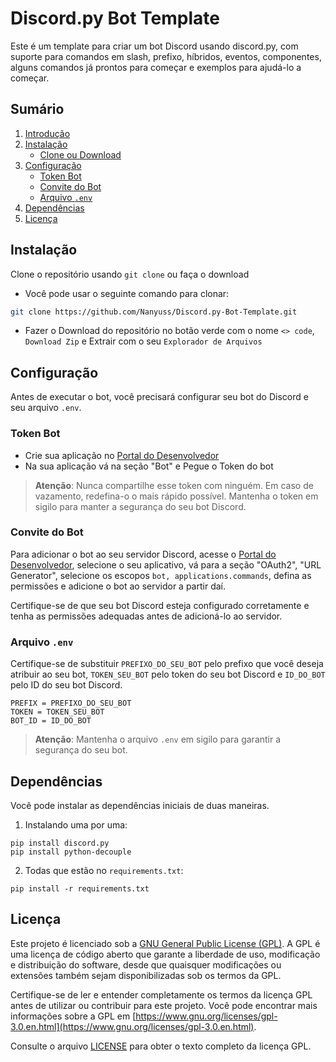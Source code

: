 # Discord.py Bot Template

Este é um template para criar um bot Discord usando discord.py, com suporte para comandos em slash, prefixo, híbridos, eventos, componentes, alguns comandos já prontos para começar e exemplos para ajudá-lo a começar.

## Sumário

1. [Introdução](#discordpy-bot-template)
2. [Instalação](#instalação)
   - [Clone ou Download](#clone-ou-download)
3. [Configuração](#configuração)
   - [Token Bot](#token-bot)
   - [Convite do Bot](#convite-do-bot)
   - [Arquivo `.env`](#arquivo-env)
4. [Dependências](#dependências)
5. [Licença](#licença)

## Instalação

Clone o repositório usando `git clone` ou faça o download

- Você pode usar o seguinte comando para clonar:
```bash
git clone https://github.com/Nanyuss/Discord.py-Bot-Template.git
```
- Fazer o Download do repositório no botão verde com o nome `<> code`, `Download Zip` e Extrair com o seu `Explorador de Arquivos`

## Configuração

Antes de executar o bot, você precisará configurar seu bot do Discord e seu arquivo `.env`.

### Token Bot

  - Crie sua aplicação no [Portal do Desenvolvedor](https://discord.com/developers/applications)
  - Na sua aplicação vá na seção "Bot" e Pegue o Token do bot

> **Atenção**: Nunca compartilhe esse token com ninguém. Em caso de vazamento, redefina-o o mais rápido possível. Mantenha o token em sigilo para manter a segurança do seu bot Discord.

### Convite do Bot

Para adicionar o bot ao seu servidor Discord, acesse o [Portal do Desenvolvedor](https://discord.com/developers/applications), selecione o seu aplicativo, vá para a seção "OAuth2", "URL Generator", selecione os escopos `bot, applications.commands`, defina as permissões e adicione o bot ao servidor a partir daí.

Certifique-se de que seu bot Discord esteja configurado corretamente e tenha as permissões adequadas antes de adicioná-lo ao servidor.

### Arquivo `.env`

Certifique-se de substituir `PREFIXO_DO_SEU_BOT` pelo prefixo que você deseja atribuir ao seu bot, `TOKEN_SEU_BOT` pelo token do seu bot Discord e `ID_DO_BOT` pelo ID do seu bot Discord. 

```
PREFIX = PREFIXO_DO_SEU_BOT
TOKEN = TOKEN_SEU_BOT
BOT_ID = ID_DO_BOT
```
> **Atenção**: Mantenha o arquivo `.env` em sigilo para garantir a segurança do seu bot.

## Dependências 

Você pode instalar as dependências iniciais de duas maneiras.

1. Instalando uma por uma:
  ```
  pip install discord.py
  pip install python-decouple
  ```
2. Todas que estão no `requirements.txt`:
  ```
  pip install -r requirements.txt
  ```

## Licença

Este projeto é licenciado sob a [GNU General Public License (GPL)](LICENSE). A GPL é uma licença de código aberto que garante a liberdade de uso, modificação e distribuição do software, desde que quaisquer modificações ou extensões também sejam disponibilizadas sob os termos da GPL.

Certifique-se de ler e entender completamente os termos da licença GPL antes de utilizar ou contribuir para este projeto. Você pode encontrar mais informações sobre a GPL em [https://www.gnu.org/licenses/gpl-3.0.en.html](https://www.gnu.org/licenses/gpl-3.0.en.html).

Consulte o arquivo [LICENSE](LICENSE) para obter o texto completo da licença GPL.
